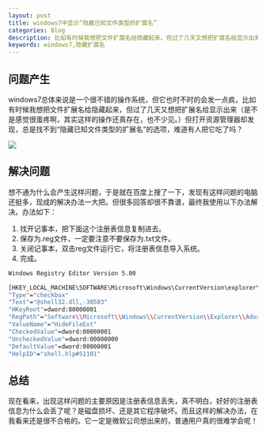```yaml
---
layout: post
title: windows7中显示“隐藏已知文件类型的扩展名”
categories: Blog
description: 比如有时候我想把文件扩展名给隐藏起来，但过了几天又想把扩展名给显示出来（是不是感觉很蛋疼啊，其实这样的操作还真存在，也不少见。）但打开资源管理器却发现，总是找不到“隐藏已知文件类型的扩展名”的选项，难道有人把它吃了吗？
keywords: windows7,隐藏扩展名
---
```


## 问题产生
windows7总体来说是一个很不错的操作系统，但它也时不时的会发一点疯，比如有时候我想把文件扩展名给隐藏起来，但过了几天又想把扩展名给显示出来（是不是感觉很蛋疼啊，其实这样的操作还真存在，也不少见。）但打开资源管理器却发现，总是找不到“隐藏已知文件类型的扩展名”的选项，难道有人把它吃了吗？

![](/images/posts/3.jpg)


## 解决问题
想不通为什么会产生这样问题，于是就在百度上搜了一下，发现有这样问题的电脑还挺多，现成的解决办法一大把。但很多回答却很不靠谱，最终我使用以下办法解决。办法如下：
1. 找开记事本，把下面这个注册表信息复制进去。
2. 保存为.reg文件，一定要注意不要保存为.txt文件。
3. 关闭记事本，双击reg文件运行它，将注册表信息导入系统。
4. 完成。

```bash
Windows Registry Editor Version 5.00

[HKEY_LOCAL_MACHINE\SOFTWARE\Microsoft\Windows\CurrentVersion\explorer\Advanced\Folder\'HideFileExt]
"Type"="checkbox"
"Text"="@shell32.dll,-30503"
"HKeyRoot"=dword:80000001
"RegPath"="Software\\Microsoft\\Windows\\CurrentVersion\\Explorer\\Advanced"
"ValueName"="HideFileExt"
"CheckedValue"=dword:00000001
"UncheckedValue"=dword:00000000
"DefaultValue"=dword:00000001
"HelpID"="shell.hlp#51101"
```

## 总结
现在看来，出现这样问题的主要原因是注册表信息丢失，真不明白，好好的注册表信息为什么会丢了呢？是磁盘损坏、还是其它程序破坏。而且这样的解决办法，在我看来还是很不合格的。它一定是微软公司想出来的，普通用户真的很难学会呢！